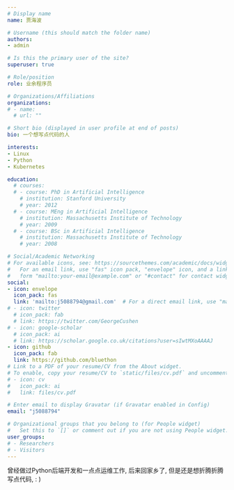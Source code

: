 ```yaml
---
# Display name
name: 贾海波

# Username (this should match the folder name)
authors:
- admin

# Is this the primary user of the site?
superuser: true

# Role/position
role: 业余程序员

# Organizations/Affiliations
organizations:
# - name:
  # url: ""

# Short bio (displayed in user profile at end of posts)
bio: 一个想写点代码的人

interests:
- Linux
- Python
- Kubernetes

education:
  # courses:
  # - course: PhD in Artificial Intelligence
    # institution: Stanford University
    # year: 2012
  # - course: MEng in Artificial Intelligence
    # institution: Massachusetts Institute of Technology
    # year: 2009
  # - course: BSc in Artificial Intelligence
    # institution: Massachusetts Institute of Technology
    # year: 2008

# Social/Academic Networking
# For available icons, see: https://sourcethemes.com/academic/docs/widgets/#icons
#   For an email link, use "fas" icon pack, "envelope" icon, and a link in the
#   form "mailto:your-email@example.com" or "#contact" for contact widget.
social:
- icon: envelope
  icon_pack: fas
  link: 'mailto:j5088794@gmail.com'  # For a direct email link, use "mailto:test@example.org".
# - icon: twitter
  # icon_pack: fab
  # link: https://twitter.com/GeorgeCushen
# - icon: google-scholar
  # icon_pack: ai
  # link: https://scholar.google.co.uk/citations?user=sIwtMXoAAAAJ
- icon: github
  icon_pack: fab
  link: https://github.com/bluethon
# Link to a PDF of your resume/CV from the About widget.
# To enable, copy your resume/CV to `static/files/cv.pdf` and uncomment the lines below.
# - icon: cv
#   icon_pack: ai
#   link: files/cv.pdf

# Enter email to display Gravatar (if Gravatar enabled in Config)
email: "j5088794"

# Organizational groups that you belong to (for People widget)
#   Set this to `[]` or comment out if you are not using People widget.
user_groups:
# - Researchers
# - Visitors
---
```


曾经做过Python后端开发和一点点运维工作, 后来回家乡了, 但是还是想折腾折腾写点代码, : )
